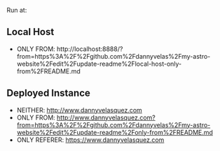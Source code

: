 Run at:
## Local Host
- ONLY FROM: http://localhost:8888/?from=https%3A%2F%2Fgithub.com%2Fdannyvelas%2Fmy-astro-website%2Fedit%2Fupdate-readme%2Flocal-host-only-from%2FREADME.md

## Deployed Instance
- NEITHER: http://www.dannyvelasquez.com
- ONLY FROM: http://www.dannyvelasquez.com?from=https%3A%2F%2Fgithub.com%2Fdannyvelas%2Fmy-astro-website%2Fedit%2Fupdate-readme%2Fonly-from%2FREADME.md
- ONLY REFERER: https://www.dannyvelasquez.com
